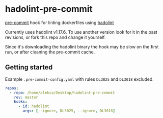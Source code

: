 # hadolint-pre-commit
[pre-commit](https://pre-commit.com/) hook for linting dockerfiles using [hadolint](https://github.com/hadolint/hadolint/)

Currently uses hadolint v1.17.6. To use another version look for it in the past
revisions, or fork this repo and change it yourself.

Since it's downloading the hadolint binary the hook may be slow on the first run,
or after cleaning the pre-commit cache.

## Getting started
Example `.pre-commit-config.yaml` with rules `DL3025` and `DL3018` excluded.
```yaml
repos:
  - repo: /home/aleksa/Desktop/hadolint-pre-commit
    rev: master
    hooks:
      - id: hadolint
        args: [--ignore, DL3025, --ignore, DL3018]
```
